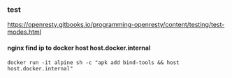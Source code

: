 
### test

https://openresty.gitbooks.io/programming-openresty/content/testing/test-modes.html


#### nginx find ip to docker host host.docker.internal

`docker run -it alpine sh -c "apk add bind-tools && host host.docker.internal"`
